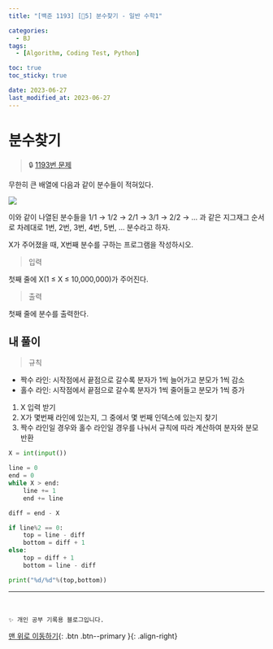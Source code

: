 ```yaml
---
title: "[백준 1193] [🤍5] 분수찾기 - 일반 수학1"

categories:
  - BJ
tags:
  - [Algorithm, Coding Test, Python]

toc: true
toc_sticky: true

date: 2023-06-27
last_modified_at: 2023-06-27
---
```


# 분수찾기

> 🔒 [1193번 문제](https://www.acmicpc.net/problem/1193)

무한히 큰 배열에 다음과 같이 분수들이 적혀있다.

![](https://github.com/threeplef/threeplef.github.io/assets/89235056/47acb4f7-071f-44d3-abbb-59c36ce468bb)

이와 같이 나열된 분수들을 1/1 → 1/2 → 2/1 → 3/1 → 2/2 → … 과 같은 지그재그 순서로 차례대로 1번, 2번, 3번, 4번, 5번, … 분수라고 하자.

X가 주어졌을 때, X번째 분수를 구하는 프로그램을 작성하시오.

> 입력

첫째 줄에 X(1 ≤ X ≤ 10,000,000)가 주어진다.

> 출력

첫째 줄에 분수를 출력한다.

## 내 풀이

> 규칙

- 짝수 라인: 시작점에서 끝점으로 갈수록 분자가 1씩 늘어가고 분모가 1씩 감소
- 홀수 라인: 시작점에서 끝점으로 갈수록 분자가 1씩 줄어들고 분모가 1씩 증가

1. X 입력 받기
2. X가 몇번째 라인에 있는지, 그 중에서 몇 번째 인덱스에 있는지 찾기
3. 짝수 라인일 경우와 홀수 라인일 경우를 나눠서 규칙에 따라 계산하여 분자와 분모 반환

```python
X = int(input())

line = 0
end = 0
while X > end:
    line += 1
    end += line

diff = end - X

if line%2 == 0:
    top = line - diff
    bottom = diff + 1
else:
    top = diff + 1
    bottom = line - diff

print("%d/%d"%(top,bottom))
```

---

<br>

    ✨ 개인 공부 기록용 블로그입니다.

[맨 위로 이동하기](#){: .btn .btn--primary }{: .align-right}
